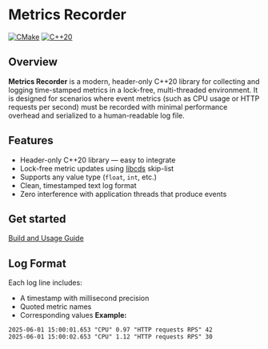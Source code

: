 # Metrics Recorder

[![CMake](https://img.shields.io/badge/CMake-3.20+-blue.svg)](https://cmake.org)
[![C++20](https://img.shields.io/badge/C++-20-blue.svg)](https://en.cppreference.com/w/cpp/20)

## Overview
**Metrics Recorder** is a modern, header-only C++20 library for collecting and logging time-stamped metrics in a lock-free, multi-threaded environment. It is designed for scenarios where event metrics (such as CPU usage or HTTP requests per second) must be recorded with minimal performance overhead and serialized to a human-readable log file.

## Features
- Header-only C++20 library — easy to integrate
- Lock-free metric updates using [libcds](https://github.com/khizmax/libcds) skip-list
- Supports any value type (`float`, `int`, etc.)
- Clean, timestamped text log format
- Zero interference with application threads that produce events

## Get started
[Build and Usage Guide](https://github.com/BIBlical33/metrics-recorder/wiki)

## Log Format
Each log line includes:
- A timestamp with millisecond precision
- Quoted metric names
- Corresponding values
**Example:**
```
2025-06-01 15:00:01.653 "CPU" 0.97 "HTTP requests RPS" 42
2025-06-01 15:00:02.653 "CPU" 1.12 "HTTP requests RPS" 30
```
